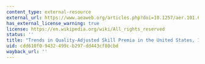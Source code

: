 ```yaml
---
content_type: external-resource
external_url: https://www.aeaweb.org/articles.php?doi=10.1257/aer.101.6.2309
has_external_license_warning: true
license: https://en.wikipedia.org/wiki/All_rights_reserved
status: ''
title: "Trends in Quality-Adjusted Skill Premia in the United States, 1960\u20132000"
uid: cdd610f0-9432-499c-b297-dd443cf80cbd
wayback_url: ''
---
```

